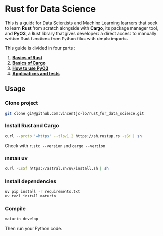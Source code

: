 # Rust for Data Science

This is a guide for Data Scientists and Machine Learning learners that seek to learn **Rust** from scratch alongside with **Cargo**, its package manager tool, and **PyO3**, a Rust library that gives developers a direct access to manually written Rust functions from Python files with simple imports.

This guide is divided in four parts : 
1. [**Basics of Rust**](./rust.md)
2. [**Basics of Cargo**](./cargo.md)
3. [**How to use PyO3**](./pyo3.md)
4. [**Applications and tests**](./applications.md)

## Usage

### Clone project
```bash
git clone git@github.com:vincentjc-lo/rust_for_data_science.git
```

### Install Rust and Cargo
```bash
curl --proto '=https' --tlsv1.2 https://sh.rustup.rs -sSf | sh
```

Check with `rustc --version` and `cargo --version`

### Install uv
```bash
curl -LsSf https://astral.sh/uv/install.sh | sh
```

### Install dependencies
```bash
uv pip install -r requirements.txt
uv tool install maturin
```

### Compile
```bash
maturin develop
```
Then run your Python code.
